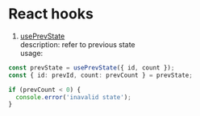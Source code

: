 # React hooks

1. [usePrevState](./src/usePrevState.ts) \
   description: refer to previous state \
   usage:

```ts
const prevState = usePrevState({ id, count });
const { id: prevId, count: prevCount } = prevState;

if (prevCount < 0) {
  console.error('inavalid state');
}
```
